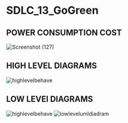 # SDLC_13_GoGreen

## POWER CONSUMPTION COST
![Screenshot (127)](https://user-images.githubusercontent.com/62830313/130328437-25f57929-8618-45ac-a552-b78e14ab2d68.png)




## HIGH LEVEL DIAGRAMS

![highlevelbehave](https://user-images.githubusercontent.com/86190226/130227656-83ce7339-e3c6-4ab6-a44e-1b82f889c7a9.png)




## LOW LEVEl DIAGRAMS
![highlevelbehave](https://github.com/amulyasingaraju/SDLC_13_GoGreen/blob/main/2_Architecture/low%20level.PNG)
![lowlevelumldiadram](https://github.com/amulyasingaraju/SDLC_13_GoGreen/blob/main/2_Architecture/LLd1.png)
